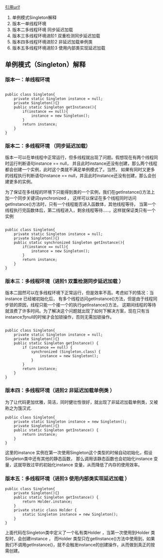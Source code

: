 [引用url!](http://blog.csdn.net/fangyoayu2013/article/details/50042119)

1. 单例模式Singleton解释
2. 版本一单线程环境
3. 版本二多线程环境 同步延迟加载
4. 版本三多线程环境进阶1 双重检测同步延迟加载
5. 版本四多线程环境进阶2 非延迟加载单例类
6. 版本五多线程环境进阶3 使用内部类实现延迟加载

## 单例模式（Singleton）解释
### 版本一：单线程环境
```

public class Singleton{
    private static Singleton instance = null;
    private Singleton(){}
    public static Singleton getInstance(){
        if(instance == null){
            instance = new Singleton();
        }
        return instance;
    }
}

```

### 版本二：多线程环境 （同步延迟加载）
版本一可以在单线程中正常运行，但多线程就出现了问题。假想现在有两个线程同时运行判断语句instance == null，
并且此时instance还没有创建，那么两个线程都会创建一个实例，此时这个类就不满足单例模式了。当然，
如果有同时又更多的线程执行判断语句instance == null，并且此时instance还没有创建，那么会创建更多的实例。

为了保证在多线程的环境下只能得到类的一个实例，我们在getInstance()方法上加一个同步关键词synchronized ，
这样可以保证在多个线程同时访问getInstance()方法时，只有一个线程能否进入函数体，其他线程等待，
当第一个线程执行完函数体后，第二线程进入，剩余线程等待…..，这样就保证类只有一个实例

```

public class Singleton{
    private static Singleton instance = null;
    private Singleton(){}
    public static synchronized Singleton getInstance(){
        if(instance == null){
            instance = new Singleton();
        }
        return instance;
    }
}

```

### 版本三：多线程环境（进阶1 双重检测同步延迟加载 ）
版本二固然可以在多线程环境下正常运行，但是效率不高。考虑如下的情况：当instance 已经被初始化后，
有多个线程访问getInstance()方法，但是由于线程同步锁的原因，线程只能一个接一个的执行getInstance()方法，
这期间线程的等待就浪费了许多时间。为了解决这个问题就出现了如何下解决方案，现在只有当instance为null的时候才会加锁操作，否则无需加锁操作。

```

public class Singleton{
    private static Singleton instance = null;
    private Singleton(){}
    public static Singleton getInstance() {
        if (instance == null) {
            synchronized (Singleton.class) {
                instance = new Singleton();
            }
        }
        return instance;
    }
}

```

### 版本四：多线程环境（进阶2 非延迟加载单例类 ）
为了让代码更加优雅，简洁，同时健壮性很好，就出现了非延迟加载单例类，又被称之为饿汉式.

```
public class Singleton{
    private static Singleton instance = new Singleton();
    private Singleton(){}
    public static Singleton getInstance() {
        return instance;
    }
}

```

这里的instance 实例在第一次使用Singleton这个类型的时候自动初始化，假设Singleton类中还有其他的静态函数，
那么调用该静态函数也会初始化instance 变量，这就导致过早的初始化instance 变量，从而降低了内存的使用效率。

### 版本五：多线程环境（进阶3 使用内部类实现延迟加载 ）
```
public class Singleton{
    private Singleton(){}
    public static Singleton getInstance() {
        return Holder.instance;
    }
    private static class Holder {
        static Singleton instance = new Singleton();
    }
}

```

上面代码在Singleton类中定义了一个私有类Holder ，当第一次使用到Holder 类型时，会创建instance ，
而Holder 类型只在getInstance()方法中使用到，如果我们不调用getInstance()，就不会触发instance的创建操作，从而做到真正的按需创建。
